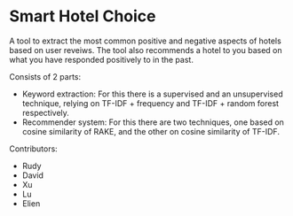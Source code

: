 # Smart Hotel Choice
A tool to extract the most common positive and negative aspects of hotels based on user reveiws.
The tool also recommends a hotel to you based on what you have responded positively to in the past.

Consists of 2 parts:
* Keyword extraction: For this there is a supervised and an unsupervised technique, relying on TF-IDF + frequency and TF-IDF + random forest respectively.
* Recommender system: For this there are two techniques, one based on cosine similarity of RAKE, and the other on cosine similarity of TF-IDF.

Contributors:
* Rudy 
* David
* Xu
* Lu
* Elien
